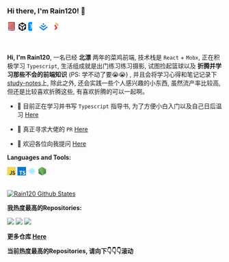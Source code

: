 ### Hi there, I'm Rain120! 👋

<div>
  <a href="https://rain120.github.io/study-notes/" style="display: inline-flex;">
    <img align="left" alt="Rain120 | 笔记 " width="21px" src="https://raw.githubusercontent.com/Rain120/rain120/master/assets/note.svg" />
  </a>

  <a href="https://codesandbox.io/u/rain120" style="display: inline-flex;">
    <img align="left" alt="Rain120" | CodeSandbox" width="20px" src="https://raw.githubusercontent.com/Rain120/rain120/master/assets/codesandbox.svg" />
  </a>
  <a href="https://www.zhihu.com/people/yan-yang-nian-hua-120" style="display: inline-flex;">
    <img align="left" alt="Rain120 | 知乎 " width="21px" src="https://raw.githubusercontent.com/Rain120/rain120/master/assets/zhihu.svg" />
  </a>
  <a href="https://juejin.im/user/57c616496be3ff00584f54db" style="display: inline-flex;">
    <img align="left" alt="Rain120 | 掘金 " width="21px" style="transform: scale(2.5);" src="https://raw.githubusercontent.com/Rain120/rain120/master/assets/juejin.svg" />
  </a>
  <a href="http://weibo.com/5304058050/profile" style="display: inline-flex;">
    <img align="left" alt="Rain120 | 微博 " width="21px" src="https://raw.githubusercontent.com/Rain120/rain120/master/assets/weibo.svg" />
  </a>
</div>

<br />
<br />

**Hi, I'm Rain120**, 一名已经 **北漂** 两年的菜鸡前端, 技术栈是 `React` + `Mobx`, 正在积极学习 `Typescript`, 生活组成就是出门练习练习摄影, 试图捡起篮球以及 **折腾并学习那些不会的前端知识** (PS: 学不动了要😭😭) , 并且会将学习心得和笔记记录下 [study-notes](https://rain120.github.io/study-notes/)上, 除此之外, 还会实践一些个人感兴趣的小东西, 虽然流产率比较高, 但还是比较喜欢折腾这些, 有喜欢折腾的可以一起啊。

<!--
**Rain120/rain120** is a ✨ _special_ ✨ repository because its `README.md` (this file) appears on your GitHub profile.

Here are some ideas to get you started:

- 🔭 I’m currently working on ...
- 🌱 I’m currently learning ...
- 👯 I’m looking to collaborate on ...
- 🤔 I’m looking for help with ...
- 💬 Ask me about ...
- 📫 How to reach me: ...
- 😄 Pronouns: ...
- ⚡ Fun fact: ...
-->

- 🌱 目前正在学习并书写 `Typescript` 指导书, 为了方便小白入门以及自己日后温习 [Here](https://github.com/Rain120/typescript-guide)

- 👯 真正寻求大佬的 `PR` [Here](https://github.com/Rain120/typescript-guide)

- 💬 欢迎各位向我提问 [Here](https://github.com/Rain120/rain120/issues)

**Languages and Tools:**

<div>
  <code><img height="20" src="https://raw.githubusercontent.com/github/explore/80688e429a7d4ef2fca1e82350fe8e3517d3494d/topics/javascript/javascript.png"></code>
  <code><img height="20" src="https://raw.githubusercontent.com/github/explore/80688e429a7d4ef2fca1e82350fe8e3517d3494d/topics/typescript/typescript.png"></code>
  <code><img height="20" src="https://raw.githubusercontent.com/github/explore/80688e429a7d4ef2fca1e82350fe8e3517d3494d/topics/react/react.png"></code>
  <code><img height="20" src="https://raw.githubusercontent.com/github/explore/80688e429a7d4ef2fca1e82350fe8e3517d3494d/topics/nodejs/nodejs.png"></code>
</div>

<br />

[![Rain120 Github States](https://github-readme-stats.anuraghazra1.vercel.app/api?username=Rain120&show_icons=true)](https://github.com/Rain120/)

**我热度最高的Repositories:**

<a href="https://github.com/Rain120/typescript-guide" style="display: inline-flex;">
  <img align="left" src="https://github-readme-stats.anuraghazra1.vercel.app/api/pin/?username=Rain120&repo=typescript-guide" />
</a>

<a href="https://github.com/Rain120/study-notes" style="display: inline-flex;">
  <img align="left" src="https://github-readme-stats.anuraghazra1.vercel.app/api/pin/?username=Rain120&repo=study-notes" />
</a>

<a href="https://github.com/Rain120/awesome-javascript-code-implementation" style="display: inline-flex;">
  <img align="left" src="https://github-readme-stats.anuraghazra1.vercel.app/api/pin/?username=Rain120&repo=awesome-javascript-code-implementation" />
</a>

**更多仓库 [Here](https://github.com/Rain120?tab=repositories)**

**当前热度最高的Repositories, 请向下👇👇👇滚动**
